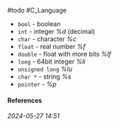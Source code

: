 #todo #C_Language 

- `bool` - boolean
- `int` - integer _%d_ (decimal)
- `char` - character _%c_
- `float` - real number _%f_
- `double` - float with more bits _%lf_
- `long` - 64bit integer _%li_
- `unsigned long` _%lu_
- `char *` - string _%s_
- `pointer` - _%p_
#### References


_2024-05-27 14:51_